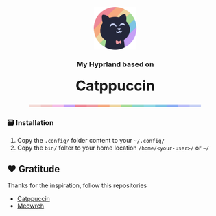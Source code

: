 <h3 align="center">
    <br />
    <img src="assets/catppuccin.png" width="100" alt="Logo"/><br/>
    <br />
	My Hyprland based on <br><br>
    <span style="font-size: 2em">Catppuccin</span>
</h3>

<p align="center">
  <img src="assets/macchiato.png" width="400" />
</p>

### 🗃️ Installation

1. Copy the `.config/` folder content to your `~/.config/`
2. Copy the `bin/` folter to your home location `/home/<your-user>/` or `~/`


## ❤️ Gratitude

Thanks for the inspiration, follow this repositories

- [Catppuccin](https://github.com/catppuccin/catppuccin) 
- [Meowrch](https://github.com/meowrch/meowrch)
